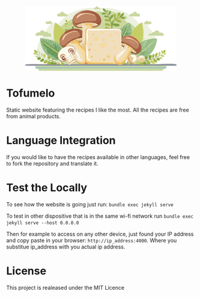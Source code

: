 <div align="center">
  <img src="assets/img/logo.webp" alt="Tofumelo Banner" width="80%">
</div>

# Tofumelo
Static website featuring the recipes I like the most. All the recipes are free from animal products.

# Language Integration
If you would like to have the recipes available in other languages, feel free to fork the repository and translate it.

# Test the Locally
To see how the website is going just run: `bundle exec jekyll serve`

To test in other dispositive that is in the same wi-fi network run `bundle exec jekyll serve --host 0.0.0.0`

Then for example to access on any other device, just found your IP address and copy paste in your browser: `http://ip_address:4000`. Where you substitue ip_address with you actual ip address.

# License
This project is realeased under the MIT Licence
